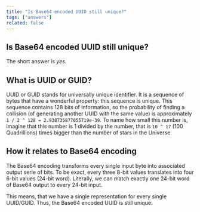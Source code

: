 ```yaml
---
title: "Is Base64 encoded UUID still unique?"
tags: ["answers"]
related: false
---
```


## Is Base64 encoded UUID still unique?
The short answer is *yes*.

## What is UUID or GUID?

UUID or GUID stands for universally unique identifier. It is a sequence of bytes
that have a wonderful property: this sequence is unique. This sequence contains 128 bits of information,
so the probability of finding a collision (of generating another UUID with the same value)
is approximately ```1 / 2 ^ 128 = 2.938735877055719e-39```.
To name how small this number is, imagine that this number is 1 divided by the number,
that is ```10 ^ 17``` (100 Quadrillions) times bigger than the number of stars in the Universe.

## How it relates to Base64 encoding
The Base64 encoding transforms every single input byte into associated output serie of bits.
To be exact, every three 8-bit values translates into four 6-bit values (24-bit word).
Literally, we can match exactly one 24-bit word of Base64 output to every 24-bit input.

This means, that we have a single representation for every single UUID/GUID.
Thus, the Base64 encoded UUID is still unique.
